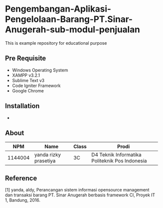 # Pengembangan-Aplikasi-Pengelolaan-Barang-PT.Sinar-Anugerah-sub-modul-penjualan
This is example repository for educational purpose
## Pre Requisite
* Windows Operating System
* XAMPP v3.2.1
* Sublime Text v3
* Code Igniter Framework
* Google Chrome

## Installation
-

## About
NPM| Name| Class | Prodi
------------ | ------------- | ------------- | -------------
1144004| yanda rizky prasetiya| 3C| D4 Teknik Informatika Politeknik Pos Indonesia


## Reference
[1]	yanda, aldy, Perancangan sistem informasi opensource management dan transaksi barang PT. Sinar Anugerah berbasis framework CI, Proyek IT 1, Bandung, 2016.
